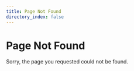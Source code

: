 ```yaml
---
title: Page Not Found
directory_index: false
---
```


# Page Not Found

Sorry, the page you requested could not be found.
